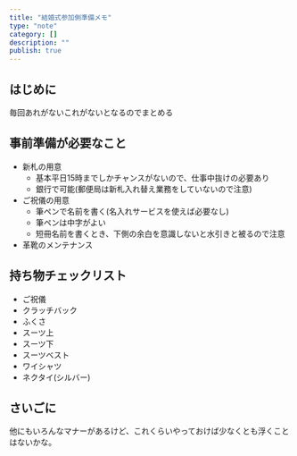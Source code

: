 ```yaml
---
title: "結婚式参加側準備メモ"
type: "note"
category: []
description: ""
publish: true
---
```



## はじめに

毎回あれがないこれがないとなるのでまとめる

## 事前準備が必要なこと

* 新札の用意
  * 基本平日15時までしかチャンスがないので、仕事中抜けの必要あり
  * 銀行で可能(郵便局は新札入れ替え業務をしていないので注意)
* ご祝儀の用意
  * 筆ペンで名前を書く(名入れサービスを使えば必要なし)
  * 筆ペンは中字がよい
  * 短冊名前を書くとき、下側の余白を意識しないと水引きと被るので注意
* 革靴のメンテナンス

## 持ち物チェックリスト

* ご祝儀
* クラッチバック
* ふくさ
* スーツ上
* スーツ下
* スーツベスト
* ワイシャツ
* ネクタイ(シルバー)


## さいごに

他にもいろんなマナーがあるけど、これくらいやっておけば少なくとも浮くことはないかな。

